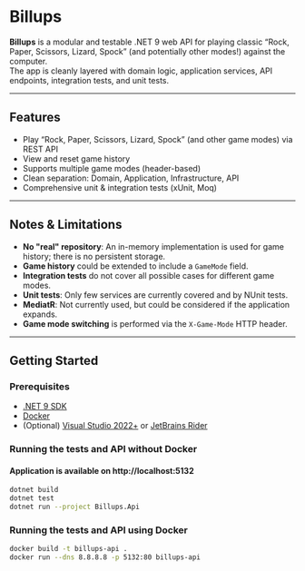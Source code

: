 # Billups

**Billups** is a modular and testable .NET 9 web API for playing classic “Rock, Paper, Scissors, Lizard, Spock” (and potentially other modes!) against the computer.  
The app is cleanly layered with domain logic, application services, API endpoints, integration tests, and unit tests.

---

## Features

- Play “Rock, Paper, Scissors, Lizard, Spock” (and other game modes) via REST API
- View and reset game history
- Supports multiple game modes (header-based)
- Clean separation: Domain, Application, Infrastructure, API
- Comprehensive unit & integration tests (xUnit, Moq)

---

## Notes & Limitations

- **No "real" repository**: An in-memory implementation is used for game history; there is no persistent storage.
- **Game history** could be extended to include a `GameMode` field.
- **Integration tests** do not cover all possible cases for different game modes.
- **Unit tests**: Only few services are currently covered and by NUnit tests.
- **MediatR**: Not currently used, but could be considered if the application expands.
- **Game mode switching** is performed via the `X-Game-Mode` HTTP header.

---
## Getting Started

### Prerequisites

- [.NET 9 SDK](https://dotnet.microsoft.com/download)
- [Docker](https://www.docker.com/get-started/)
- (Optional) [Visual Studio 2022+](https://visualstudio.microsoft.com/) or [JetBrains Rider](https://www.jetbrains.com/rider/)

### Running the tests and API without Docker
#### Application is available on http://localhost:5132

```sh
dotnet build
dotnet test
dotnet run --project Billups.Api
```

### Running the tests and API using Docker

```sh
docker build -t billups-api .
docker run --dns 8.8.8.8 -p 5132:80 billups-api
```
